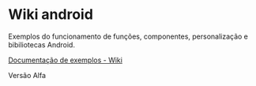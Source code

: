 Wiki android
========

Exemplos do funcionamento de funções, componentes, personalização e bibiliotecas Android.


[Documentação de exemplos - Wiki](https://github.com/TosinRoger/Wiki-Android/wiki)

Versão Alfa
